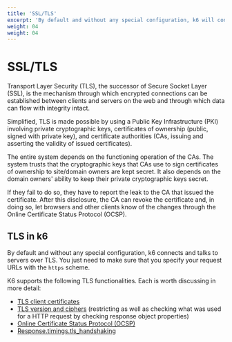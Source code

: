 ```yaml
---
title: 'SSL/TLS'
excerpt: 'By default and without any special configuration, k6 will connect and talk to servers over TLS. You just need to make sure to specify your request URLs with the https scheme.'
weight: 04
weight: 04
---
```


# SSL/TLS

Transport Layer Security (TLS), the successor of Secure Socket Layer (SSL), is the mechanism through
which encrypted connections can be established between clients and servers on the web and through
which data can flow with integrity intact.

Simplified, TLS is made possible by using a Public Key Infrastructure (PKI) involving private
cryptographic keys, certificates of ownership (public, signed with private key), and certificate
authorities (CAs, issuing and asserting the validity of issued certificates).

The entire system depends on the functioning operation of the CAs.
The system trusts that the cryptographic keys that CAs use to sign certificates of ownership to site/domain owners are kept secret.
It also depends on the domain owners' ability to keep their private cryptographic keys secret.

If they fail to do so, they have to report the leak to the CA that issued the certificate.
After this disclosure, the CA can revoke the certificate and, in doing so, let browsers and other clients know of the changes through
the Online Certificate Status Protocol (OCSP).

## TLS in k6

By default and without any special configuration, k6 connects and talks to servers over TLS.
You just need to make sure that you specify your request URLs with the `https` scheme.

K6 supports the following TLS functionalities.
Each is worth discussing in more detail:

- [TLS client certificates](https://grafana.com/docs/k6/<K6_VERSION>/using-k6/protocols/ssl-tls/ssl-tls-client-certificates)
- [TLS version and ciphers](https://grafana.com/docs/k6/<K6_VERSION>/using-k6/protocols/ssl-tls/ssl-tls-version-and-ciphers) (restricting as
  well as checking what was used for a HTTP request by checking response object properties)
- [Online Certificate Status Protocol (OCSP)](https://grafana.com/docs/k6/<K6_VERSION>/using-k6/protocols/ssl-tls/online-certificate-status-protocol--ocsp)
- [Response.timings.tls_handshaking](https://grafana.com/docs/k6/<K6_VERSION>/javascript-api/k6-http/response)
